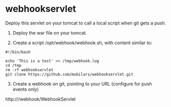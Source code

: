 webhookservlet
==============

Deploy this servlet on your tomcat to call a local script when git gets a push.

1. Deploy the war file on your tomcat. 

2. Create a script /opt/webhook/webhook.sh, with content similar to:

```
#!/bin/bash

echo 'This is a test' >> /tmp/webhook.log
cd /tmp
rm -rf webhookservlet
git clone https://github.com/mobilars/webhookservlet.git
```

3. Create a webhook on git, pointing to your URL (configure for push events only)

http://<servername>/webhook/WebhookServlet

